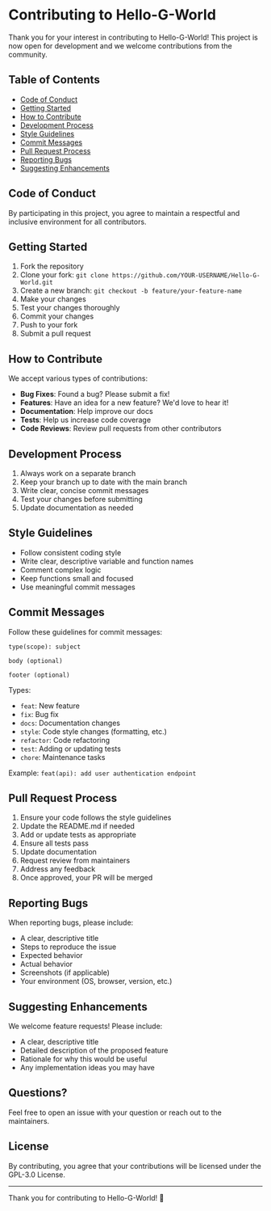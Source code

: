 # Contributing to Hello-G-World

Thank you for your interest in contributing to Hello-G-World! This project is now open for development and we welcome contributions from the community.

## Table of Contents
- [Code of Conduct](#code-of-conduct)
- [Getting Started](#getting-started)
- [How to Contribute](#how-to-contribute)
- [Development Process](#development-process)
- [Style Guidelines](#style-guidelines)
- [Commit Messages](#commit-messages)
- [Pull Request Process](#pull-request-process)
- [Reporting Bugs](#reporting-bugs)
- [Suggesting Enhancements](#suggesting-enhancements)

## Code of Conduct

By participating in this project, you agree to maintain a respectful and inclusive environment for all contributors.

## Getting Started

1. Fork the repository
2. Clone your fork: `git clone https://github.com/YOUR-USERNAME/Hello-G-World.git`
3. Create a new branch: `git checkout -b feature/your-feature-name`
4. Make your changes
5. Test your changes thoroughly
6. Commit your changes
7. Push to your fork
8. Submit a pull request

## How to Contribute

We accept various types of contributions:

- **Bug Fixes**: Found a bug? Please submit a fix!
- **Features**: Have an idea for a new feature? We'd love to hear it!
- **Documentation**: Help improve our docs
- **Tests**: Help us increase code coverage
- **Code Reviews**: Review pull requests from other contributors

## Development Process

1. Always work on a separate branch
2. Keep your branch up to date with the main branch
3. Write clear, concise commit messages
4. Test your changes before submitting
5. Update documentation as needed

## Style Guidelines

- Follow consistent coding style
- Write clear, descriptive variable and function names
- Comment complex logic
- Keep functions small and focused
- Use meaningful commit messages

## Commit Messages

Follow these guidelines for commit messages:

```
type(scope): subject

body (optional)

footer (optional)
```

Types:
- `feat`: New feature
- `fix`: Bug fix
- `docs`: Documentation changes
- `style`: Code style changes (formatting, etc.)
- `refactor`: Code refactoring
- `test`: Adding or updating tests
- `chore`: Maintenance tasks

Example: `feat(api): add user authentication endpoint`

## Pull Request Process

1. Ensure your code follows the style guidelines
2. Update the README.md if needed
3. Add or update tests as appropriate
4. Ensure all tests pass
5. Update documentation
6. Request review from maintainers
7. Address any feedback
8. Once approved, your PR will be merged

## Reporting Bugs

When reporting bugs, please include:

- A clear, descriptive title
- Steps to reproduce the issue
- Expected behavior
- Actual behavior
- Screenshots (if applicable)
- Your environment (OS, browser, version, etc.)

## Suggesting Enhancements

We welcome feature requests! Please include:

- A clear, descriptive title
- Detailed description of the proposed feature
- Rationale for why this would be useful
- Any implementation ideas you may have

## Questions?

Feel free to open an issue with your question or reach out to the maintainers.

## License

By contributing, you agree that your contributions will be licensed under the GPL-3.0 License.

---

Thank you for contributing to Hello-G-World! 🚀
